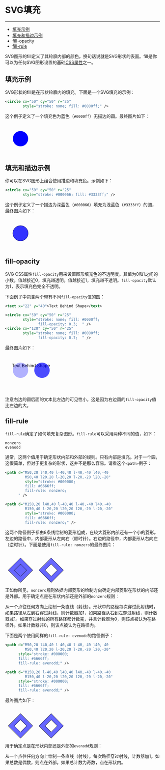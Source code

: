 # SVG填充
***

> 
* [填充示例](#填充示例)
* [填充和描边示例](#填充和描边示例)
* [fill-opacity](#fill-opacity)
* [fill-rule](#fill-rule)

SVG图形的fill定义了其轮廓内部的颜色。换句话说就是SVG形状的表面。fill是你可以为任何SVG图形设置的基础[CSS属性](27.SVG和CSS-级联样式表.md)之一。

## 填充示例

SVG形状的fill是在形状轮廓内的填充。下面是一个SVG填充的示例：

```xml
<circle cx="50" cy="50" r="25"
        style="stroke: none; fill: #0000ff;" />
```

这个例子定义了一个填充色为蓝色（`#0000ff`）无描边的圆。最终图片如下：

<svg width="500" height="100">
    <circle cx="50" cy="50" r="25" style="stroke: none; fill: #0000ff;"></circle>
</svg>

## 填充和描边示例

你可以在SVG图形上组合使用描边和填充色。示例如下：

```xml
<circle cx="50" cy="50" r="25"
        style="stroke: #000066; fill: #3333ff;" />
```

这个例子定义了一个描边为深蓝色（`#000066`）填充为浅蓝色（`#3333ff`）的圆，最终图片如下：

<svg width="500" height="100">
    <circle cx="50" cy="50" r="25" style="stroke: #000066; fill: #3333ff;"></circle>
</svg>

## fill-opacity

SVG CSS属性`fill-opacity`用来设置图形填充色的不透明度。其值为0和1之间的小数。值越接近0，填充越透明。值越接近1，填充越不透明。`fill-opacity`默认为1，表示填充色完全不透明。

下面例子中包含两个带有不同`fill-opacity`值的圆：

```xml
<text x="22" y="40">Text Behind Shape</text>

<circle cx="50" cy="50" r="25"
        style="stroke: none; fill: #0000ff;
               fill-opacity: 0.3;  " />
<circle cx="120" cy="50" r="25"
        style="stroke: none; fill: #0000ff;
               fill-opacity: 0.7;  " />
```

最终图片如下：

<svg width="500" height="120">
    <text x="22" y="40">Text Behind Shape</text>
    <circle cx="50" cy="50" r="25" style="stroke: none; fill: #0000ff;
                   fill-opacity: 0.3;  "></circle>
    <circle cx="120" cy="50" r="25" style="stroke: none; fill: #0000ff;
                   fill-opacity: 0.7;  "></circle>
</svg>

注意右边的圆后面的文本比左边的可见性小。这是因为右边圆的`fill-opacity`值比左边的大。

## fill-rule

`fill-rule`确定了如何填充复杂图形。`fill-rule`可以采用两种不同的值，如下：

```
nonzero
evenodd
```

通常，这两个值用于确定形状内部和外部的规则。只有内部是填充。对于一个圆，这很简单，但对于更复杂的形状，这并不是那么容易。请看这个`<path>`例子：

```xml
<path d="M50,20 l40,40 l-40,40 l-40,-40 l40,-40
         M50,40 l20,20 l-20,20 l-20,-20 l20,-20"
         style="stroke: #000000;
         fill: #6666ff;
         fill-rule: nonzero;
      " />

<path d="M150,20 l40,40 l-40,40 l-40,-40 l40,-40
         M150,40 l-20,20 l20,20 l20,-20 l-20,-20"
         style="stroke: #000000;
         fill: #6666ff;
         fill-rule: nonzero;" />
```

这两个路径例子都由8条线绘制的菱形组成，在较大菱形内部还有一个小的菱形。左边的路径中，内部菱形从左向右（顺时针）。右边的路径中，内部菱形从右向左（逆时针）。下面是使用`fill-rule: nonzero`的最终图片：

<svg width="500" height="100">
    <path d="M50,20 l40,40 l-40,40 l-40,-40 l40,-40
         M50,40 l20,20 l-20,20 l-20,-20 l20,-20" style="stroke: #000000;
         fill: #6666ff;
         fill-rule: nonzero;
"></path>
    <path d="M150,20 l40,40 l-40,40 l-40,-40 l40,-40
         M150,40 l-20,20 l20,20 l20,-20 l-20,-20" style="stroke: #000000;
         fill: #6666ff;
         fill-rule: nonzero;"></path>
</svg>

正如你所见，`nonzero`规则依据内部菱形的绘制方向确定内部菱形在形状的内部还是外部。用于确定点是在形状内部还是外部的`nonzero`规则：

从一个点往任何方向上绘制一条直线（射线）。形状中的路径每次穿过此射线时，如果路径从左到右穿过射线，则计数器加1，如果路径从右到左穿过射线，则计数器减1。如果穿过射线的所有路径都计数完，并且计数器为0，则该点被认为在路径外。如果计数器非0，则该点被认为在路径内。

下面是两个使用同样的`fill-rule: evenodd`的路径例子：

```xml
<path d="M50,20 l40,40 l-40,40 l-40,-40 l40,-40
         M50,40 l20,20 l-20,20 l-20,-20 l20,-20"
      style="stroke: #000000;
      fill: #6666ff;
      fill-rule: evenodd;" />

<path d="M150,20 l-40,40 l40,40 l40,-40 l-40,-40
         M150,40 l-20,20 l20,20 l20,-20 l-20,-20"
      style="stroke: #000000;
      fill: #6666ff;
      fill-rule: evenodd;" />
```

最终图片如下：

<svg width="500" height="100">
    <path d="M50,20 l40,40 l-40,40 l-40,-40 l40,-40
             M50,40 l20,20 l-20,20 l-20,-20 l20,-20" style="stroke: #000000;
          fill: #6666ff;
          fill-rule: evenodd;"></path>
    <path d="M150,20 l-40,40 l40,40 l40,-40 l-40,-40
             M150,40 l-20,20 l20,20 l20,-20 l-20,-20" style="stroke: #000000;
          fill: #6666ff;
          fill-rule: evenodd;"></path>
</svg>

用于确定点是在形状内部还是外部的`evenodd`规则：

从一个点往任何方向上绘制一条直线（射线）。每次路径穿过射线，计数器加1。如果总数是偶数，则点在外部。如果总计数为奇数，点在形状内。
